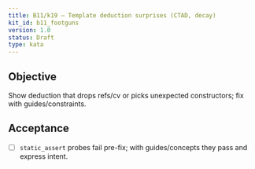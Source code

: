 ```yaml
---
title: B11/k19 — Template deduction surprises (CTAD, decay)
kit_id: b11_footguns
version: 1.0
status: Draft
type: kata
---
```

## Objective
Show deduction that drops refs/cv or picks unexpected constructors; fix with guides/constraints.
## Acceptance
- [ ] `static_assert` probes fail pre-fix; with guides/concepts they pass and express intent.
